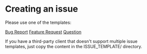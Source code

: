# Creating an issue
Please use one of the templates:

[Bug Report](https://github.com/devRant/devRant/issues/new?template=bug.md)
[Feature Request](https://github.com/devRant/devRant/issues/new?template=feature.md)
[Question](https://github.com/devRant/devRant/issues/new?template=question.md)

If you have a third-party client that doesn't support multiple issue templates, just copy the content in the ISSUE_TEMPLATE/ directory.